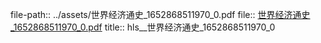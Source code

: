 file-path:: ../assets/世界经济通史_1652868511970_0.pdf
file:: [世界经济通史_1652868511970_0.pdf](../assets/世界经济通史_1652868511970_0.pdf)
title:: hls__世界经济通史_1652868511970_0

